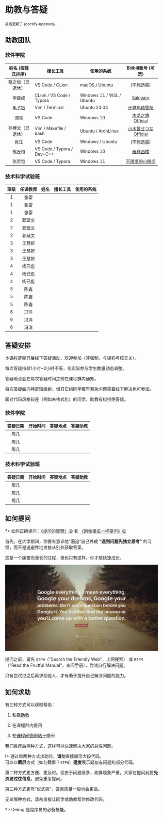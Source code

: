 # 助教与答疑

<small>最后更新于 {docsify-updated}。</small>

## 助教团队

<!-- tabs:start -->

### **软件学院**

|               姓名 (按姓氏排序)               | 擅长工具                   | 使用的系统                |                     Bilibili账号 (可选)                     |
| :-------------------------------------------: | -------------------------- | ------------------------- | :---------------------------------------------------------: |
|                    蔡之恒（已退休）                     | VS Code / CLion            | macOS / Ubuntu            |                         (不想透露)                          |
|                    李薛成                     | CLion / VS Code / Typora   | Windows 11 / WSL / Ubuntu |       [Sakiyary](https://space.bilibili.com/12502995)       |
| [毛子钰](https://www.lamda.nju.edu.cn/maozy/) | Vim / Terminal             | Ubuntu 23.04              |    [计算鸡磕雪茄](https://space.bilibili.com/454302264)     |
|                     浦亮                      | VS Code                    | Windows 10                |   [水龙之魂Official](https://space.bilibili.com/4780141)    |
|                    孙博文（已退休）                     | Vim / Makefile / bash      | Ubuntu / ArchLinux        | [小木曾せつなOfficial](https://space.bilibili.com/12896246) |
|                     肖江                      | VS Code                    | Windows / Ubuntu          |                         (不想透露)                          |
|                    熊丘桓                     | VS Code / Typora / Dev-C++ | Windows 10                |      [雁卷西楼](https://space.bilibili.com/679618337)       |
|                    张哲恺                     | VS Code / Typora           | Windows 11                |   [不理发的小粉毛](https://space.bilibili.com/330247538)    |



### **技术科学试验班**

| 班级  | 任课教师 | 姓名  | 擅长工具 | 使用的系统 |
| :---: | :------: | :---: | -------- | ---------- |
|   1   |   张雷   |       |          |            |
|   1   |   张雷   |       |          |            |
|   1   |   张雷   |       |          |            |
|   2   |  郭延文  |       |          |            |
|   2   |  郭延文  |       |          |            |
|   2   |  郭延文  |       |          |            |
|   3   |  王慧妍  |       |          |            |
|   3   |  王慧妍  |       |          |            |
|   3   |  王慧妍  |       |          |            |
|   4   |  杨已彪  |       |          |            |
|   4   |  杨已彪  |       |          |            |
|   4   |  杨已彪  |       |          |            |
|   5   |   陈鑫   |       |          |            |
|   5   |   陈鑫   |       |          |            |
|   5   |   陈鑫   |       |          |            |
|   6   |   冯洋   |       |          |            |
|   6   |   冯洋   |       |          |            |
|   6   |   冯洋   |       |          |            |

<!-- tabs:end -->

## 答疑安排

本课程定期开展线下答疑活动，欢迎参加（非强制，与课程考核无关）。

每次答疑持续1小时~2小时不等，视实际参与学生数量动态调整。

答疑地点会在每次答疑时间之前在课程群内通知。

每次答疑面向特定班级组，但其它组同学若有紧急问题需要线下解决也可参加。

面对代码风格较差（例如未格式化）的同学，助教有权拒绝答疑。

<!-- tabs:start -->

### **软件学院**

| 答疑日期 | 开始时间 | 答疑地点 | 答疑助教 |
| :------: | :------: | :------: | -------- |
|   周几   |          |          |          |
|   周几   |          |          |          |
|   周几   |          |          |          |

### **技术科学试验班**

| 答疑日期 | 开始时间 | 答疑地点 | 答疑助教 |
| :------: | :------: | :------: | -------- |
|   周几   |          |          |          |
|   周几   |          |          |          |
|   周几   |          |          |          |


<!-- tabs:end -->

## 如何提问

?> 如何正确提问：[《提问的智慧》:stuck_out_tongue_winking_eye:](https://github.com/ryanhanwu/How-To-Ask-Questions-The-Smart-Way/blob/main/README-zh_CN.md) 和 [《别像傻瓜一样提问》:frowning:](https://github.com/tangx/Stop-Ask-Questions-The-Stupid-Ways/blob/master/README.md)

首先，在大学期间，你要有意识地“逼迫”自己养成 **“遇到问题先独立思考”** 的习惯，而不是逃避性地直接从别处获取答案。

这是一个痛苦而漫长的过程，但也只有这样，你才能快速成长。

![GoogleQuote](.assets/images/google-quote.jpg ":size=700")

提问之前，请先 `STFW`（"Search the Friendly Web"，上网搜索）
或 `RTFM`（"Read the Fruitful Manual"，查阅手册），尝试自行解决问题。

只有尝试过之后再求助他人，才有助于提升自己解决问题的能力。

## 如何求助

有三种方式可以获取帮助：

1. 私戳[助教](qa?id=助教团队)

2. 在课程群内提问

3. ~~在[课程问答网站](http://qa.cpl.icu)上提问~~

我们推荐后两种方式，这样可以快速解决大家的共性问题。

!> 通过后两种方式求助时，**请勿**直接展示大段代码。</br>
可以以**截屏**方式（如何截屏？`STFW`）**适度**展示疑似有问题的部分代码。

第二种方式更方便、更及时。但由于问题很多，刷屏现象严重，大家在提问前要**先浏览过往信息**，避免重复提问。

第三种方式更有“仪式感”，答案质量一般也会更高。

无论哪种方式，请勿直接让同学或助教帮你修改代码。

?> Debug 是程序员的必备技能。

<!-- ## 有奖问答 <!-- {docsify:ignore} -->

<!-- 本学期，我们计划再次“复活”[课程问答网站](qa.cpl.icu)。

要经营好这个问答网站，需要大家的积极参与。

为此，制定以下措施：

- 助教选定有共性价值的问题

- 助教联系提问人

- 提问人将问答整理发布到问答网站

- 提问人将问答链接发布到课程群中

问答网站有完善的积分机制，我们会根据大家的参与情况进行**奖励**，

比如“秋天的第一杯奶茶”、书籍、自定义奖品等。 -->
